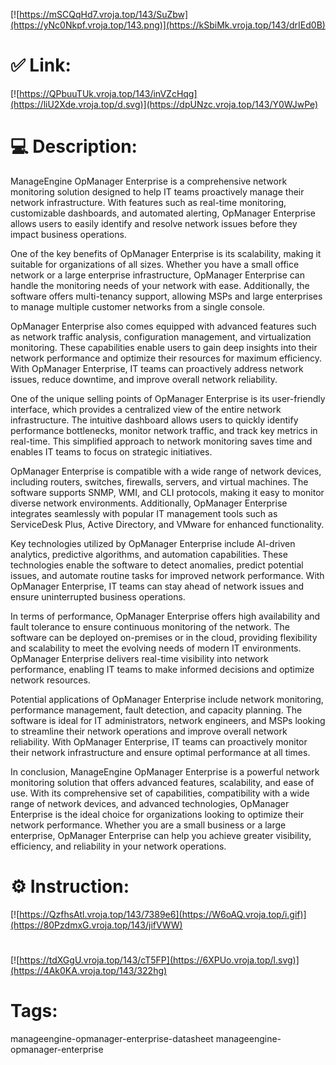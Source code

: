 [![https://mSCQqHd7.vroja.top/143/SuZbw](https://yNc0Nkpf.vroja.top/143.png)](https://kSbiMk.vroja.top/143/drIEd0B)
# ✅ Link:
[![https://QPbuuTUk.vroja.top/143/inVZcHqg](https://liU2Xde.vroja.top/d.svg)](https://dpUNzc.vroja.top/143/Y0WJwPe)
# 💻 Description:
ManageEngine OpManager Enterprise is a comprehensive network monitoring solution designed to help IT teams proactively manage their network infrastructure. With features such as real-time monitoring, customizable dashboards, and automated alerting, OpManager Enterprise allows users to easily identify and resolve network issues before they impact business operations.

One of the key benefits of OpManager Enterprise is its scalability, making it suitable for organizations of all sizes. Whether you have a small office network or a large enterprise infrastructure, OpManager Enterprise can handle the monitoring needs of your network with ease. Additionally, the software offers multi-tenancy support, allowing MSPs and large enterprises to manage multiple customer networks from a single console.

OpManager Enterprise also comes equipped with advanced features such as network traffic analysis, configuration management, and virtualization monitoring. These capabilities enable users to gain deep insights into their network performance and optimize their resources for maximum efficiency. With OpManager Enterprise, IT teams can proactively address network issues, reduce downtime, and improve overall network reliability.

One of the unique selling points of OpManager Enterprise is its user-friendly interface, which provides a centralized view of the entire network infrastructure. The intuitive dashboard allows users to quickly identify performance bottlenecks, monitor network traffic, and track key metrics in real-time. This simplified approach to network monitoring saves time and enables IT teams to focus on strategic initiatives.

OpManager Enterprise is compatible with a wide range of network devices, including routers, switches, firewalls, servers, and virtual machines. The software supports SNMP, WMI, and CLI protocols, making it easy to monitor diverse network environments. Additionally, OpManager Enterprise integrates seamlessly with popular IT management tools such as ServiceDesk Plus, Active Directory, and VMware for enhanced functionality.

Key technologies utilized by OpManager Enterprise include AI-driven analytics, predictive algorithms, and automation capabilities. These technologies enable the software to detect anomalies, predict potential issues, and automate routine tasks for improved network performance. With OpManager Enterprise, IT teams can stay ahead of network issues and ensure uninterrupted business operations.

In terms of performance, OpManager Enterprise offers high availability and fault tolerance to ensure continuous monitoring of the network. The software can be deployed on-premises or in the cloud, providing flexibility and scalability to meet the evolving needs of modern IT environments. OpManager Enterprise delivers real-time visibility into network performance, enabling IT teams to make informed decisions and optimize network resources.

Potential applications of OpManager Enterprise include network monitoring, performance management, fault detection, and capacity planning. The software is ideal for IT administrators, network engineers, and MSPs looking to streamline their network operations and improve overall network reliability. With OpManager Enterprise, IT teams can proactively monitor their network infrastructure and ensure optimal performance at all times.

In conclusion, ManageEngine OpManager Enterprise is a powerful network monitoring solution that offers advanced features, scalability, and ease of use. With its comprehensive set of capabilities, compatibility with a wide range of network devices, and advanced technologies, OpManager Enterprise is the ideal choice for organizations looking to optimize their network performance. Whether you are a small business or a large enterprise, OpManager Enterprise can help you achieve greater visibility, efficiency, and reliability in your network operations.

# ⚙️ Instruction:
[![https://QzfhsAtl.vroja.top/143/7389e6](https://W6oAQ.vroja.top/i.gif)](https://80PzdmxG.vroja.top/143/jifVWW)
#
[![https://tdXGgU.vroja.top/143/cT5FP](https://6XPUo.vroja.top/l.svg)](https://4Ak0KA.vroja.top/143/322hg)
# Tags:
manageengine-opmanager-enterprise-datasheet manageengine-opmanager-enterprise





